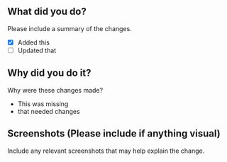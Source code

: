 ## What did you do?

Please include a summary of the changes.

- [x] Added this
- [ ] Updated that

## Why did you do it?

Why were these changes made?

- This was missing
- that needed changes

## Screenshots (Please include if anything visual)

Include any relevant screenshots that may help explain the change.
